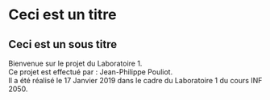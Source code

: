 # Ceci est un titre
## Ceci est un sous titre

Bienvenue sur le projet du Laboratoire 1.  
Ce projet est effectué par : Jean-Philippe Pouliot.  
Il a été réalisé le 17 Janvier 2019 dans le cadre du Laboratoire 1 du cours INF 2050.  
